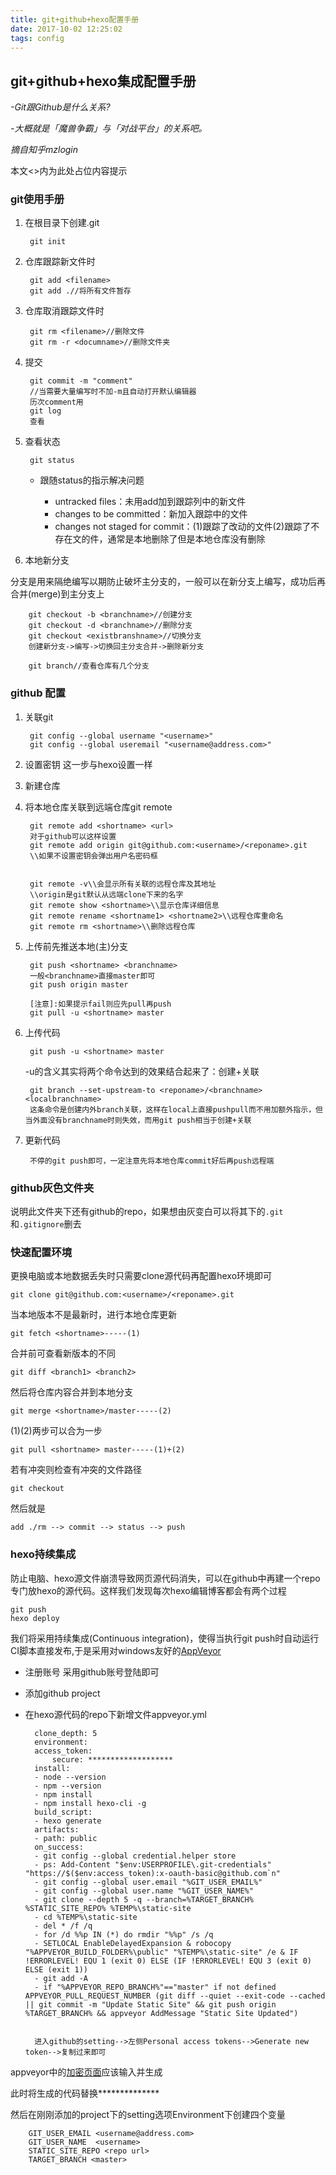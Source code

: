 ```yaml
---
title: git+github+hexo配置手册
date: 2017-10-02 12:25:02
tags: config
---
```

## git+github+hexo集成配置手册

_-Git跟Github是什么关系?_

_-大概就是「魔兽争霸」与「对战平台」的关系吧。_

_摘自知乎mzlogin_

本文<>内为此处占位内容提示
### git使用手册

1. 在根目录下创建.git

        git init
1. 仓库跟踪新文件时
        
        git add <filename>
        git add .//将所有文件暂存
1. 仓库取消跟踪文件时
        
        git rm <filename>//删除文件
        git rm -r <documname>//删除文件夹
1. 提交

        git commit -m "comment"
        //当需要大量编写时不加-m且自动打开默认编辑器
        历次comment用
        git log
        查看
1. 查看状态

        git status
    * 跟随status的指示解决问题 
        
        * untracked files：未用add加到跟踪列中的新文件
        * changes to be committed：新加入跟踪中的文件
        * changes not staged for commit：(1)跟踪了改动的文件(2)跟踪了不存在文的件，通常是本地删除了但是本地仓库没有删除

    
1. 本地新分支

分支是用来隔绝编写以期防止破坏主分支的，一般可以在新分支上编写，成功后再合并(merge)到主分支上

        git checkout -b <branchname>//创建分支
        git checkout -d <branchname>//删除分支
        git checkout <existbranshname>//切换分支
        创建新分支->编写->切换回主分支合并->删除新分支

        git branch//查看仓库有几个分支
### github 配置

1. 关联git

        git config --global username "<username>"
        git config --global useremail "<username@address.com>"
1. 设置密钥
这一步与hexo设置一样

1. 新建仓库
1. 将本地仓库关联到远端仓库git remote

        git remote add <shortname> <url>
        对于github可以这样设置
        git remote add origin git@github.com:<username>/<reponame>.git
        \\如果不设置密钥会弹出用户名密码框


        git remote -v\\会显示所有关联的远程仓库及其地址 
        \\origin是git默认从远端clone下来的名字
        git remote show <shortname>\\显示仓库详细信息
        git remote rename <shortname1> <shortname2>\\远程仓库重命名
        git remote rm <shortname>\\删除远程仓库
1. 上传前先推送本地(主)分支
        
        git push <shortname> <branchname>
        一般<branchname>直接master即可
        git push origin master

        [注意]:如果提示fail则应先pull再push
        git pull -u <shortname> master
1. 上传代码

        git push -u <shortname> master
    -u的含义其实将两个命令达到的效果结合起来了：创建+关联

        git branch --set-upstream-to <reponame>/<branchname> <localbranchname>
        这条命令是创建内外branch关联，这样在local上直接pushpull而不用加额外指示，但当外面没有branchname时则失效，而用git push相当于创建+关联

1. 更新代码
        
        不停的git push即可，一定注意先将本地仓库commit好后再push远程端

### github灰色文件夹

说明此文件夹下还有github的repo，如果想由灰变白可以将其下的`.git`和`.gitignore`删去

### 快速配置环境

更换电脑或本地数据丢失时只需要clone源代码再配置hexo环境即可

    git clone git@github.com:<username>/<reponame>.git
当本地版本不是最新时，进行本地仓库更新

    git fetch <shortname>-----(1)
合并前可查看新版本的不同

    git diff <branch1> <branch2>
然后将仓库内容合并到本地分支

    git merge <shortname>/master-----(2)
(1)(2)两步可以合为一步

    git pull <shortname> master-----(1)+(2)
若有冲突则检查有冲突的文件路径

    git checkout
然后就是

    add ./rm --> commit --> status --> push  

### hexo持续集成

防止电脑、hexo源文件崩溃导致网页源代码消失，可以在github中再建一个repo专门放hexo的源代码。这样我们发现每次hexo编辑博客都会有两个过程

    git push
    hexo deploy
我们将采用持续集成(Continuous integration)，使得当执行git push时自动运行CI脚本直接发布,于是采用对windows友好的[AppVeyor](https://ci.appveyor.com/login)

* 注册账号
采用github账号登陆即可
* 添加github project
* 在hexo源代码的repo下新增文件appveyor.yml

        clone_depth: 5
        environment:
        access_token:
            secure: *******************
        install:
        - node --version
        - npm --version
        - npm install
        - npm install hexo-cli -g
        build_script:
        - hexo generate
        artifacts:
        - path: public
        on_success:
        - git config --global credential.helper store
        - ps: Add-Content "$env:USERPROFILE\.git-credentials" "https://$($env:access_token):x-oauth-basic@github.com`n"
        - git config --global user.email "%GIT_USER_EMAIL%"
        - git config --global user.name "%GIT_USER_NAME%"
        - git clone --depth 5 -q --branch=%TARGET_BRANCH% %STATIC_SITE_REPO% %TEMP%\static-site
        - cd %TEMP%\static-site
        - del * /f /q
        - for /d %%p IN (*) do rmdir "%%p" /s /q
        - SETLOCAL EnableDelayedExpansion & robocopy "%APPVEYOR_BUILD_FOLDER%\public" "%TEMP%\static-site" /e & IF !ERRORLEVEL! EQU 1 (exit 0) ELSE (IF !ERRORLEVEL! EQU 3 (exit 0) ELSE (exit 1))
        - git add -A
        - if "%APPVEYOR_REPO_BRANCH%"=="master" if not defined APPVEYOR_PULL_REQUEST_NUMBER (git diff --quiet --exit-code --cached || git commit -m "Update Static Site" && git push origin %TARGET_BRANCH% && appveyor AddMessage "Static Site Updated")


        进入github的setting-->左侧Personal access tokens-->Generate new token-->复制过来即可
appveyor中的[加密页面](https://ci.appveyor.com/tools/encrypt)应该输入并生成

此时将生成的代码替换**************

然后在刚刚添加的project下的setting选项Environment下创建四个变量

        GIT_USER_EMAIL <username@address.com>
        GIT_USER_NAME  <username>
        STATIC_SITE_REPO <repo url>
        TARGET_BRANCH <master>

